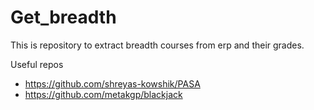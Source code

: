 # Get_breadth
This is repository to extract breadth courses from erp and their grades.

Useful repos 
* https://github.com/shreyas-kowshik/PASA
* https://github.com/metakgp/blackjack

